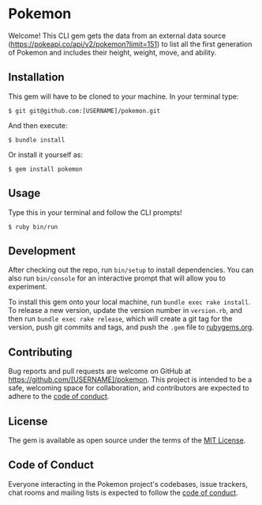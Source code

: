 # Pokemon

Welcome! This CLI gem gets the data from an external data source (https://pokeapi.co/api/v2/pokemon?limit=151) to list all the first generation of Pokemon and includes their height, weight, move, and ability.

## Installation

This gem will have to be cloned to your machine. In your terminal type:

    $ git git@github.com:[USERNAME]/pokemon.git

And then execute:

    $ bundle install

Or install it yourself as:

    $ gem install pokemon

## Usage

Type this in your terminal and follow the CLI prompts!

    $ ruby bin/run

## Development

After checking out the repo, run `bin/setup` to install dependencies. You can also run `bin/console` for an interactive prompt that will allow you to experiment.

To install this gem onto your local machine, run `bundle exec rake install`. To release a new version, update the version number in `version.rb`, and then run `bundle exec rake release`, which will create a git tag for the version, push git commits and tags, and push the `.gem` file to [rubygems.org](https://rubygems.org).

## Contributing

Bug reports and pull requests are welcome on GitHub at https://github.com/[USERNAME]/pokemon. This project is intended to be a safe, welcoming space for collaboration, and contributors are expected to adhere to the [code of conduct](https://github.com/[USERNAME]/pokemon/blob/master/CODE_OF_CONDUCT.md).


## License

The gem is available as open source under the terms of the [MIT License](https://opensource.org/licenses/MIT).

## Code of Conduct

Everyone interacting in the Pokemon project's codebases, issue trackers, chat rooms and mailing lists is expected to follow the [code of conduct](https://github.com/[USERNAME]/pokemon/blob/master/CODE_OF_CONDUCT.md).
